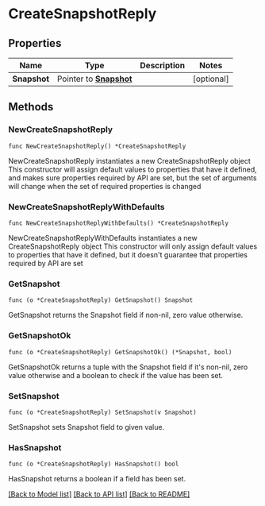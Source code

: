 # CreateSnapshotReply

## Properties

Name | Type | Description | Notes
------------ | ------------- | ------------- | -------------
**Snapshot** | Pointer to [**Snapshot**](Snapshot.md) |  | [optional] 

## Methods

### NewCreateSnapshotReply

`func NewCreateSnapshotReply() *CreateSnapshotReply`

NewCreateSnapshotReply instantiates a new CreateSnapshotReply object
This constructor will assign default values to properties that have it defined,
and makes sure properties required by API are set, but the set of arguments
will change when the set of required properties is changed

### NewCreateSnapshotReplyWithDefaults

`func NewCreateSnapshotReplyWithDefaults() *CreateSnapshotReply`

NewCreateSnapshotReplyWithDefaults instantiates a new CreateSnapshotReply object
This constructor will only assign default values to properties that have it defined,
but it doesn't guarantee that properties required by API are set

### GetSnapshot

`func (o *CreateSnapshotReply) GetSnapshot() Snapshot`

GetSnapshot returns the Snapshot field if non-nil, zero value otherwise.

### GetSnapshotOk

`func (o *CreateSnapshotReply) GetSnapshotOk() (*Snapshot, bool)`

GetSnapshotOk returns a tuple with the Snapshot field if it's non-nil, zero value otherwise
and a boolean to check if the value has been set.

### SetSnapshot

`func (o *CreateSnapshotReply) SetSnapshot(v Snapshot)`

SetSnapshot sets Snapshot field to given value.

### HasSnapshot

`func (o *CreateSnapshotReply) HasSnapshot() bool`

HasSnapshot returns a boolean if a field has been set.


[[Back to Model list]](../README.md#documentation-for-models) [[Back to API list]](../README.md#documentation-for-api-endpoints) [[Back to README]](../README.md)


